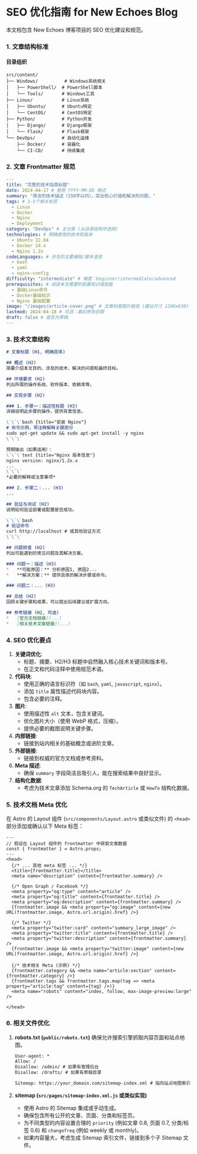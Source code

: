 # SEO 优化指南 for New Echoes Blog

本文档包含 New Echoes 博客项目的 SEO 优化建议和规范。

### 1. 文章结构标准

#### 目录组织
```
src/content/
├── Windows/          # Windows系统相关
│   ├── PowerShell/  # PowerShell脚本
│   └── Tools/       # Windows工具
├── Linux/           # Linux系统
│   ├── Ubuntu/      # Ubuntu特定
│   └── CentOS/      # CentOS特定
├── Python/          # Python开发
│   ├── Django/      # Django框架
│   └── Flask/       # Flask框架
└── DevOps/          # 自动化运维
    ├── Docker/      # 容器化
    └── CI-CD/       # 持续集成
```

### 2. 文章 Frontmatter 规范

```yaml
---
title: "完整的技术指南标题"
date: 2024-04-17 # 使用 YYYY-MM-DD 格式
summary: "简洁的技术描述（150字以内），突出核心价值和解决的问题。"
tags: # 3-5个相关标签
  - Linux
  - Docker
  - Nginx
  - Deployment
category: "DevOps" # 主分类 (从目录结构中选择)
technologies: # 明确使用的技术和版本
  - Ubuntu 22.04
  - Docker 24.x
  - Nginx 1.2x
codeLanguages: # 涉及的主要编程/脚本语言
  - bash
  - yaml
  - nginx-config
difficulty: "intermediate" # 难度：beginner/intermediate/advanced
prerequisites: # 阅读本文需要的前置知识或技能
  - 基础Linux命令
  - Docker基础知识
  - Nginx 基础配置
image: "/images/article-cover.png" # 文章封面图片路径 (建议尺寸 1200x630)
lastmod: 2024-04-18 # 可选：最后修改日期
draft: false # 是否为草稿
---
```

### 3. 技术文章结构

```markdown
# 文章标题 (H1, 明确具体)

## 概述 (H2)
简要介绍本文目的、涉及的技术、解决的问题和最终目标。

## 环境要求 (H2)
列出所需的操作系统、软件版本、依赖库等。

## 实现步骤 (H2)

### 1. 步骤一：描述性标题 (H3)
详细说明此步骤的操作，提供背景信息。

\`\`\`bash {title="安装 Nginx"}
# 命令示例，带注释解释关键部分
sudo apt-get update && sudo apt-get install -y nginx
\`\`\`

预期输出（如果适用）：
\`\`\`text {title="Nginx 版本信息"}
nginx version: nginx/1.2x.x
...
\`\`\`
*必要的解释或注意事项*

### 2. 步骤二：... (H3)
...

## 验证与测试 (H2)
说明如何验证部署或配置是否成功。

\`\`\`bash
# 验证命令
curl http://localhost # 或其他验证方式
\`\`\`

## 问题排查 (H2)
列出可能遇到的常见问题及其解决方案。

### 问题一：描述 (H3)
*   **可能原因：** 分析原因1, 原因2...
*   **解决方案：** 提供具体的解决步骤或命令。

### 问题二：... (H3)

## 总结 (H2)
回顾关键步骤和成果，可以提出后续建议或扩展方向。

## 参考链接 (H2, 可选)
*   [官方文档链接](...)
*   [相关技术文章链接](...)
```

### 4. SEO 优化要点

1.  **关键词优化**:
    *   标题、摘要、H2/H3 标题中自然融入核心技术关键词和版本号。
    *   在正文和代码注释中使用规范术语。
2.  **代码块**:
    *   使用正确的语言标识符（如 `bash`, `yaml`, `javascript`, `nginx`）。
    *   添加 `title` 属性描述代码块内容。
    *   包含必要的注释。
3.  **图片**:
    *   使用描述性 `alt` 文本，包含关键词。
    *   优化图片大小（使用 WebP 格式，压缩）。
    *   提供必要的截图说明关键步骤。
4.  **内部链接**:
    *   链接到站内相关的基础概念或进阶文章。
5.  **外部链接**:
    *   链接到权威的官方文档或参考资料。
6.  **Meta 描述**:
    *   确保 `summary` 字段简洁且吸引人，能在搜索结果中良好显示。
7.  **结构化数据**:
    *   考虑为技术文章添加 Schema.org 的 `TechArticle` 或 `HowTo` 结构化数据。

### 5. 技术文档 Meta 优化

在 Astro 的 Layout 组件 (`src/components/Layout.astro` 或类似文件) 的 `<head>` 部分添加或确认以下 Meta 标签：

```astro
---
// 假设在 Layout 组件的 frontmatter 中获取文章数据
const { frontmatter } = Astro.props;
---
<head>
  {/* ... 其他 meta 标签 ... */}
  <title>{frontmatter.title}</title>
  <meta name="description" content={frontmatter.summary} />

  {/* Open Graph / Facebook */}
  <meta property="og:type" content="article" />
  <meta property="og:title" content={frontmatter.title} />
  <meta property="og:description" content={frontmatter.summary} />
  {frontmatter.image && <meta property="og:image" content={new URL(frontmatter.image, Astro.url.origin).href} />}

  {/* Twitter */}
  <meta property="twitter:card" content="summary_large_image" />
  <meta property="twitter:title" content={frontmatter.title} />
  <meta property="twitter:description" content={frontmatter.summary} />
  {frontmatter.image && <meta property="twitter:image" content={new URL(frontmatter.image, Astro.url.origin).href} />}

  {/* 技术相关 Meta (示例) */}
  {frontmatter.category && <meta name="article:section" content={frontmatter.category} />}
  {frontmatter.tags && frontmatter.tags.map(tag => <meta property="article:tag" content={tag} />)}
  <meta name="robots" content="index, follow, max-image-preview:large" />

</head>
```

### 6. 相关文件优化

1.  **robots.txt (`public/robots.txt`)**
    确保允许搜索引擎抓取内容页面和站点地图。
    ```txt
    User-agent: *
    Allow: /
    Disallow: /admin/ # 如果有管理后台
    Disallow: /drafts/ # 如果有草稿目录

    Sitemap: https://your_domain.com/sitemap-index.xml # 指向站点地图索引
    ```

2.  **sitemap (`src/pages/sitemap-index.xml.js` 或类似实现)**
    *   使用 Astro 的 Sitemap 集成或手动生成。
    *   确保包含所有公开的文章、页面、分类和标签页。
    *   为不同类型的内容设置合理的 `priority` (例如文章 0.8, 页面 0.7, 分类/标签 0.6) 和 `changefreq` (例如 weekly 或 monthly)。
    *   如果内容量大，考虑生成 Sitemap 索引文件，链接到多个子 Sitemap 文件。